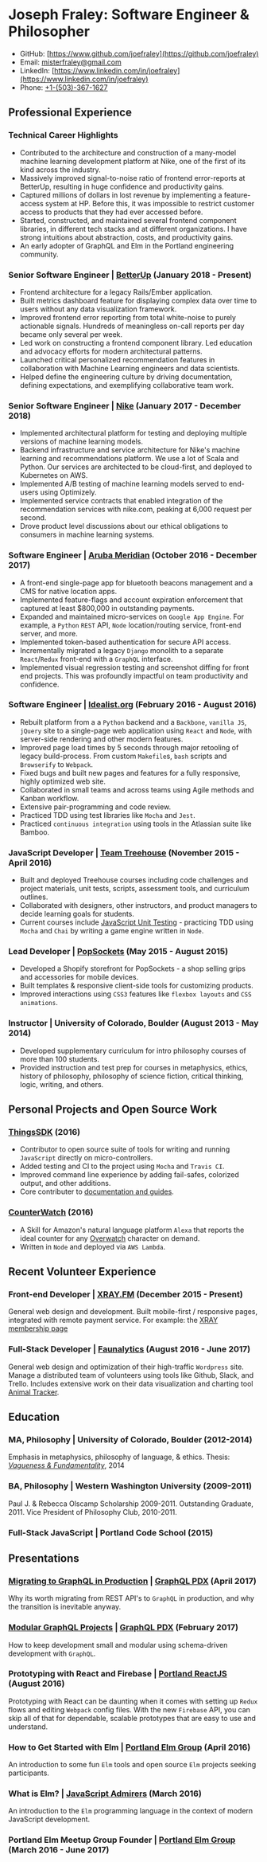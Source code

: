 # Joseph Fraley: Software Engineer & Philosopher

- GitHub: [https://www.github.com/joefraley](https://github.com/joefraley)
- Email: [misterfraley@gmail.com](mailto:misterfraley@gmail.com)
- LinkedIn: [https://www.linkedin.com/in/joefraley](https://www.linkedin.com/in/joefraley)
- Phone: [+1-(503)-367-1627](tel:+1-503-367-1627)

## Professional Experience

### Technical Career Highlights
- Contributed to the architecture and construction of a many-model machine learning development platform at Nike, one of the first of its kind across the industry.
- Massively improved signal-to-noise ratio of frontend error-reports at BetterUp, resulting in huge confidence and productivity gains.
- Captured millions of dollars in lost revenue by implementing a feature-access system at HP. Before this, it was impossible to restrict customer access to products that they had ever accessed before.
- Started, constructed, and maintained several frontend component libraries, in different tech stacks and at different organizations. I have strong intuitions about abstraction, costs, and productivity gains.
- An early adopter of GraphQL and Elm in the Portland engineering community.

### Senior Software Engineer | [BetterUp](https://www.betterup.co) (January 2018 - Present)
- Frontend architecture for a legacy Rails/Ember application.
- Built metrics dashboard feature for displaying complex data over time to users without any data visualization framework.
- Improved frontend error reporting from total white-noise to purely actionable signals. Hundreds of meaningless on-call reports per day became only several per week.
- Led work on constructing a frontend component library. Led education and advocacy efforts for modern architectural patterns.
- Launched critical personalized recommendation features in collaboration with Machine Learning engineers and data scientists.
- Helped define the engineering culture by driving documentation, defining expectations, and exemplifying collaborative team work.

### Senior Software Engineer |  [Nike](http://nike.com/) (January 2017 - December 2018)
- Implemented architectural platform for testing and deploying multiple versions of machine learning models.
- Backend infrastructure and service architecture for Nike's machine learning and recommendations platform. We use a lot of Scala and Python. Our services are architected to be cloud-first, and deployed to Kubernetes on AWS.
- Implemented A/B testing of machine learning models served to end-users using Optimizely.
- Implemented service contracts that enabled integration of the recommendation services with nike.com, peaking at 6,000 request per second.
- Drove product level discussions about our ethical obligations to consumers in machine learning systems.

### Software Engineer |  [Aruba Meridian](http://meridianapps.com/) (October 2016 - December 2017)

- A front-end single-page app for bluetooth beacons management and a CMS for native 
location apps.
- Implemented feature-flags and account expiration enforcement that captured at least $800,000 in outstanding payments.
- Expanded and maintained micro-services on `Google App Engine`. For example, a `Python` `REST` API, `Node` location/routing service, front-end server, and more.
- Implemented token-based authentication for secure API access.
- Incrementally migrated a legacy `Django` monolith to a separate `React`/`Redux` front-end with a `GraphQL` interface.
- Implemented visual regression testing and screenshot diffing for front end projects. This was profoundly impactful on team productivity and confidence.

### Software Engineer |  [Idealist.org](http://www.idealist.org) (February 2016 - August 2016)

- Rebuilt platform from a a `Python` backend and a `Backbone`, `vanilla JS`, `jQuery` site to a single-page web application using `React` and `Node`, with server-side rendering and other modern features.
- Improved page load times by 5 seconds through major retooling of legacy build-process. From custom `Makefile`s, `bash` scripts and `Browserify` to `Webpack`.
- Fixed bugs and built new pages and features for a fully responsive, highly  optimized web site.
- Collaborated in small teams and across teams using Agile methods and Kanban workflow.
- Extensive pair-programming and code review.
- Practiced TDD using test libraries like `Mocha` and `Jest`.
- Practiced `continuous integration` using tools in the Atlassian suite like Bamboo.

### JavaScript Developer | [Team Treehouse](https://www.teamtreehouse.com/) (November 2015 - April 2016)

- Built and deployed Treehouse courses including code challenges and project materials, unit tests, scripts, assessment tools, and curriculum outlines.
- Collaborated with designers, other instructors, and product managers to decide learning goals for students.
- Current courses include [JavaScript Unit Testing](https://teamtreehouse.com/library/javascript-unit-testing) - practicing TDD using `Mocha` and `Chai` by writing a game engine written in `Node`.

### Lead Developer | [PopSockets](https://www.popsockets.com) (May 2015 - August 2015)

- Developed a Shopify storefront for PopSockets - a shop selling grips and accessories for mobile devices.
- Built templates & responsive client-side tools for customizing products.
- Improved interactions using `CSS3` features like `flexbox layouts` and `CSS animations`.

### Instructor | University of Colorado, Boulder (August 2013 - May 2014)

- Developed supplementary curriculum for intro philosophy courses of more than 100 students.
- Provided instruction and test prep for courses in metaphysics, ethics, history of philosophy, philosophy of science fiction, critical thinking, logic, writing, and others.

## Personal Projects and Open Source Work

### [ThingsSDK](https://github.com/thingsSDK/thingssdk-cli) (2016)

- Contributor to open source suite of tools for writing and running `JavaScript` directly on micro-controllers.
- Added testing and CI to the project using `Mocha` and `Travis CI`.
- Improved command line experience by adding fail-safes, colorized output, and other additions.
- Core contributer to [documentation and guides](https://guides.thingssdk.com/).

### [CounterWatch](http://www.alexaskillstore.com/other/watchcounter/39162) (2016)

- A Skill for Amazon's natural language platform `Alexa` that reports the ideal counter for any [Overwatch](https://playoverwatch.com/en-us/) character on demand.
- Written in `Node` and deployed via `AWS Lambda`.

## Recent Volunteer Experience

### Front-end Developer | [**XRAY.FM**](https://www.xray.fm) (December 2015 - Present)

General web design and development. Built mobile-first / responsive pages, integrated with remote payment service.
For example: the [XRAY membership page](http://xray.fm/membership)

### Full-Stack Developer | [Faunalytics](https://faunalytics.org/) (August 2016 - June 2017)

General web design and optimization of their high-traffic `Wordpress` site. Manage a distributed team of volunteers using tools like Github, Slack, and Trello. Includes extensive work on their data visualization and charting tool [Animal Tracker](https://faunalytics.org/animaltracker/).

## Education

### MA, Philosophy | University of Colorado, Boulder (2012-2014)

Emphasis in metaphysics, philosophy of language, & ethics.
Thesis: [*Vagueness & Fundamentality*](http://scholar.colorado.edu/cgi/viewcontent.cgi?article=1041&context=phil_gradetds), 2014

### BA, Philosophy | Western Washington University (2009-2011)

Paul J. & Rebecca Olscamp Scholarship 2009-2011. Outstanding Graduate, 2011.  Vice President of Philosophy Club, 2010-2011.

### Full-Stack JavaScript | Portland Code School (2015)

## Presentations

### [Migrating to GraphQL in Production](https://docs.google.com/presentation/d/1YlvHwTvVzqm-wCeAR65bUZBadWtyZjLUAr2owClNpHU/edit#slide=id.p) | [GraphQL PDX](https://www.meetup.com/GraphQLPDX/events/) (April 2017)

Why its worth migrating from REST API's to `GraphQL` in production, and why the transition is inevitable anyway.

### [Modular GraphQL Projects](https://docs.google.com/presentation/d/1V0gcs6em-ePvD5pVgDzp6AMQXgvoFn0GxNebUBsjl80/edit?usp=sharing) | [GraphQL PDX](https://www.meetup.com/GraphQLPDX/events/236262579/) (February 2017)

How to keep development small and modular using schema-driven development with `GraphQL`.

### Prototyping with React and Firebase | [Portland ReactJS](http://www.meetup.com/Portland-ReactJS/events/233069449/) (August 2016)

Prototyping with React can be daunting when it comes with setting up `Redux` flows and editing `Webpack` config files.
With the new `Firebase` API, you can skip all of that for dependable, scalable prototypes that are easy to use and understand.

### How to Get Started with Elm | [Portland Elm Group](https://www.meetup.com/portlandelm/events/228818726/) (April 2016)

An introduction to some fun `Elm` tools and open source `Elm` projects seeking participants.

### What is Elm? | [JavaScript Admirers](https://www.meetup.com/Portland-JavaScript-Admirers/photos/26839880/) (March 2016)

An introduction to the `Elm` programming language in the context of modern JavaScript development.

### Portland Elm Meetup Group Founder | [Portland Elm Group](https://www.meetup.com/portlandelm/) (March 2016 - June 2017)
